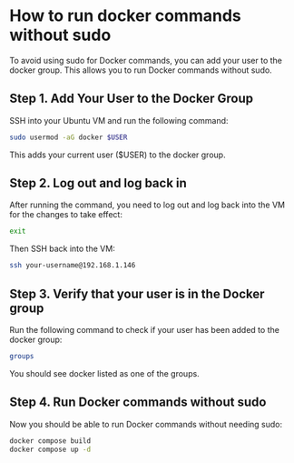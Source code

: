 # How to run docker commands without sudo

To avoid using sudo for Docker commands, you can add your user to the docker group. This allows you to run Docker commands without sudo.

## Step 1. Add Your User to the Docker Group

SSH into your Ubuntu VM and run the following command:

```bash
sudo usermod -aG docker $USER
```

This adds your current user ($USER) to the docker group.

## Step 2. Log out and log back in

After running the command, you need to log out and log back into the VM for the changes to take effect:

```bash
exit
```

Then SSH back into the VM:

```bash
ssh your-username@192.168.1.146
```

## Step 3. Verify that your user is in the Docker group

Run the following command to check if your user has been added to the docker group:

```bash
groups
```

You should see docker listed as one of the groups.

## Step 4. Run Docker commands without sudo

Now you should be able to run Docker commands without needing sudo:

```bash
docker compose build
docker compose up -d
```
